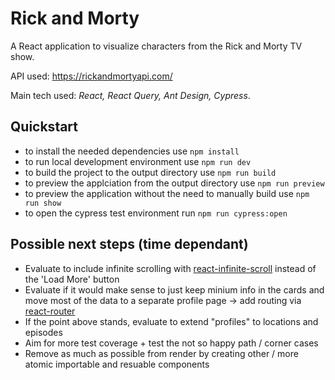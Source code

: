 # Rick and Morty

A React application to visualize characters from the Rick and Morty TV show.

API used: https://rickandmortyapi.com/

Main tech used: *React, React Query, Ant Design, Cypress*.

## Quickstart

- to install the needed dependencies use `npm install`
- to run local development environment use `npm run dev`
- to build the project to the output directory use `npm run build`
- to preview the applciation from the output directory use `npm run preview`
- to preview the application without the need to manually build use `npm run show`
- to open the cypress test environment run `npm run cypress:open`

## Possible next steps (time dependant)

- Evaluate to include infinite scrolling with [react-infinite-scroll](https://github.com/ankeetmaini/react-infinite-scroll-component) instead of the 'Load More' button
- Evaluate if it would make sense to just keep minium info in the cards and move most of the data to a separate profile page -> add routing via [react-router](https://reactrouter.com/)
- If the point above stands, evaluate to extend "profiles" to locations and episodes
- Aim for more test coverage + test the not so happy path / corner cases
- Remove as much as possible from render by creating other / more atomic importable and resuable components
